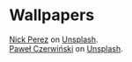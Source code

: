 # Wallpapers
<a href="https://unsplash.com/@nipez?utm_source=unsplash&amp;utm_medium=referral&amp;utm_content=creditCopyText">Nick Perez</a> on <a href="https://unsplash.com/t/textures-patterns?utm_source=unsplash&amp;utm_medium=referral&amp;utm_content=creditCopyText">Unsplash</a>. <br>
<a href="https://unsplash.com/@pawel_czerwinski?utm_source=unsplash&utm_medium=referral&utm_content=creditCopyText">Paweł Czerwiński</a> on <a href="/t/color-theory?utm_source=unsplash&utm_medium=referral&utm_content=creditCopyText">Unsplash</a>.
